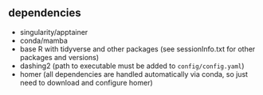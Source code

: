 

## dependencies


- singularity/apptainer
- conda/mamba
- base R with tidyverse and other packages (see sessionInfo.txt for other packages and versions)
- dashing2 (path to executable must be added to `config/config.yaml`)
- homer (all dependencies are handled automatically via conda, so just need to download and configure homer)

